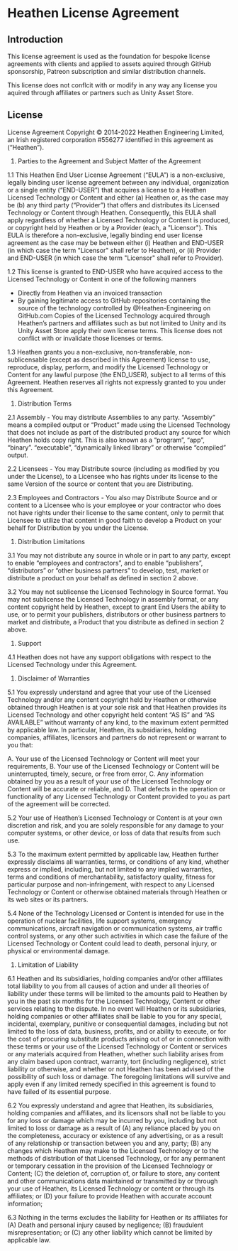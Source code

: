# Heathen License Agreement

## Introduction

This license agreement is used as the foundation for bespoke license agreements with clients and applied to assets aquired through GitHub sponsorship, Patreon subscription and similar distribution channels.

This license does not conflcit with or modify in any way any license you aquired through affiliates or partners such as Unity Asset Store.

## License

License Agreement Copyright © 2014-2022 Heathen Engineering Limited, an Irish registered corporation #556277 identified in this agreement as (“Heathen”).

1. Parties to the Agreement and Subject Matter of the Agreement

1.1 This Heathen End User License Agreement (“EULA”) is a non-exclusive, legally binding user license agreement between any individual, organization or a single entity (“END-USER”) that acquires a license to a Heathen Licensed Technology or Content and either (a) Heathen or, as the case may be (b) any third party (“Provider”) that offers and distributes its Licensed Technology or Content through Heathen. Consequently, this EULA shall apply regardless of whether a Licensed Technology or Content is produced, or copyright held by Heathen or by a Provider (each, a "Licensor"). This EULA is therefore a non-exclusive, legally binding end user license agreement as the case may be between either (i) Heathen and END-USER (in which case the term "Licensor" shall refer to Heathen), or (ii) Provider and END-USER (in which case the term "Licensor" shall refer to Provider).

1.2 This license is granted to END-USER who have acquired access to the Licensed Technology or Content in one of the following manners

* Directly from Heathen via an invoiced transaction
* By gaining legitimate access to GitHub repositories containing the source of the technology controlled by @Heathen-Engineering on GitHub.com Copies of the Licensed Technology acquired through Heathen’s partners and affiliates such as but not limited to Unity and its Unity Asset Store apply their own license terms. This license does not conflict with or invalidate those licenses or terms.

1.3 Heathen grants you a non-exclusive, non-transferable, non-sublicensable (except as described in this Agreement) license to use, reproduce, display, perform, and modify the Licensed Technology or Content for any lawful purpose (the END\_USER), subject to all terms of this Agreement. Heathen reserves all rights not expressly granted to you under this Agreement.

1. Distribution Terms

2.1 Assembly - You may distribute Assemblies to any party. “Assembly” means a compiled output or “Product” made using the Licensed Technology that does not include as part of the distributed product any source for which Heathen holds copy right. This is also known as a “program”, “app”, “binary”. “executable”, “dynamically linked library” or otherwise “compiled” output.

2.2 Licensees - You may Distribute source (including as modified by you under the License), to a Licensee who has rights under its license to the same Version of the source or content that you are Distributing.

2.3 Employees and Contractors - You also may Distribute Source and or content to a Licensee who is your employee or your contractor who does not have rights under their license to the same content, only to permit that Licensee to utilize that content in good faith to develop a Product on your behalf for Distribution by you under the License.

1. Distribution Limitations

3.1 You may not distribute any source in whole or in part to any party, except to enable “employees and contractors”, and to enable “publishers”, “distributors” or “other business partners” to develop, test, market or distribute a product on your behalf as defined in section 2 above.

3.2 You may not sublicense the Licensed Technology in Source format. You may not sublicense the Licensed Technology in assembly format, or any content copyright held by Heathen, except to grant End Users the ability to use, or to permit your publishers, distributors or other business partners to market and distribute, a Product that you distribute as defined in section 2 above.

1. Support

4.1 Heathen does not have any support obligations with respect to the Licensed Technology under this Agreement.

1. Disclaimer of Warranties

5.1 You expressly understand and agree that your use of the Licensed Technology and/or any content copyright held by Heathen or otherwise obtained through Heathen is at your sole risk and that Heathen provides its Licensed Technology and other copyright held content “AS IS” and “AS AVAILABLE” without warranty of any kind, to the maximum extent permitted by applicable law. In particular, Heathen, its subsidiaries, holding companies, affiliates, licensors and partners do not represent or warrant to you that:

A. Your use of the Licensed Technology or Content will meet your requirements, B. Your use of the Licensed Technology or Content will be uninterrupted, timely, secure, or free from error, C. Any information obtained by you as a result of your use of the Licensed Technology or Content will be accurate or reliable, and D. That defects in the operation or functionality of any Licensed Technology or Content provided to you as part of the agreement will be corrected.

5.2 Your use of Heathen’s Licensed Technology or Content is at your own discretion and risk, and you are solely responsible for any damage to your computer systems, or other device, or loss of data that results from such use.

5.3 To the maximum extent permitted by applicable law, Heathen further expressly disclaims all warranties, terms, or conditions of any kind, whether express or implied, including, but not limited to any implied warranties, terms and conditions of merchantability, satisfactory quality, fitness for particular purpose and non-infringement, with respect to any Licensed Technology or Content or otherwise obtained materials through Heathen or its web sites or its partners.

5.4 None of the Technology Licensed or Content is intended for use in the operation of nuclear facilities, life support systems, emergency communications, aircraft navigation or communication systems, air traffic control systems, or any other such activities in which case the failure of the Licensed Technology or Content could lead to death, personal injury, or physical or environmental damage.

1. Limitation of Liability

6.1 Heathen and its subsidiaries, holding companies and/or other affiliates total liability to you from all causes of action and under all theories of liability under these terms will be limited to the amounts paid to Heathen by you in the past six months for the Licensed Technology, Content or other services relating to the dispute. In no event will Heathen or its subsidiaries, holding companies or other affiliates shall be liable to you for any special, incidental, exemplary, punitive or consequential damages, including but not limited to the loss of data, business, profits, and or ability to execute, or for the cost of procuring substitute products arising out of or in connection with these terms or your use of the Licensed Technology or Content or services or any materials acquired from Heathen, whether such liability arises from any claim based upon contract, warranty, tort (including negligence), strict liability or otherwise, and whether or not Heathen has been advised of the possibility of such loss or damage. The foregoing limitations will survive and apply even if any limited remedy specified in this agreement is found to have failed of its essential purpose.

6.2 You expressly understand and agree that Heathen, its subsidiaries, holding companies and affiliates, and its licensors shall not be liable to you for any loss or damage which may be incurred by you, including but not limited to loss or damage as a result of (A) any reliance placed by you on the completeness, accuracy or existence of any advertising, or as a result of any relationship or transaction between you and any, party; (B) any changes which Heathen may make to the Licensed Technology or to the methods of distribution of that Licensed Technology, or for any permanent or temporary cessation in the provision of the Licensed Technology or Content; (C) the deletion of, corruption of, or failure to store, any content and other communications data maintained or transmitted by or through your use of Heathen, its Licensed Technology or content or through its affiliates; or (D) your failure to provide Heathen with accurate account information;

6.3 Nothing in the terms excludes the liability for Heathen or its affiliates for (A) Death and personal injury caused by negligence; (B) fraudulent misrepresentation; or (C) any other liability which cannot be limited by applicable law.
